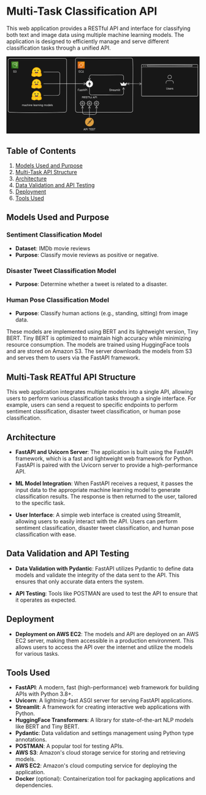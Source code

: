 # Multi-Task Classification API

This web application provides a RESTful API and interface for classifying both text and image data using multiple machine learning models. The application is designed to efficiently manage and serve different classification tasks through a unified API.

![Architecture](image/webapp.png)

## Table of Contents
1. [Models Used and Purpose](#models-used-and-purpose)
2. [Multi-Task API Structure](#multi-task-api-structure)
3. [Architecture](#architecture)
4. [Data Validation and API Testing](#data-validation-and-api-testing)
5. [Deployment](#deployment)
6. [Tools Used](#tools-used)

## Models Used and Purpose

### Sentiment Classification Model
- **Dataset**: IMDb movie reviews
- **Purpose**: Classify movie reviews as positive or negative.

### Disaster Tweet Classification Model
- **Purpose**: Determine whether a tweet is related to a disaster.

### Human Pose Classification Model
- **Purpose**: Classify human actions (e.g., standing, sitting) from image data.

These models are implemented using BERT and its lightweight version, Tiny BERT. Tiny BERT is optimized to maintain high accuracy while minimizing resource consumption. The models are trained using HuggingFace tools and are stored on Amazon S3. The server downloads the models from S3 and serves them to users via the FastAPI framework.

## Multi-Task REATful API Structure

This web application integrates multiple models into a single API, allowing users to perform various classification tasks through a single interface. For example, users can send a request to specific endpoints to perform sentiment classification, disaster tweet classification, or human pose classification.

## Architecture

- **FastAPI and Uvicorn Server**: The application is built using the FastAPI framework, which is a fast and lightweight web framework for Python. FastAPI is paired with the Uvicorn server to provide a high-performance API.
  
- **ML Model Integration**: When FastAPI receives a request, it passes the input data to the appropriate machine learning model to generate classification results. The response is then returned to the user, tailored to the specific task.

- **User Interface**: A simple web interface is created using Streamlit, allowing users to easily interact with the API. Users can perform sentiment classification, disaster tweet classification, and human pose classification with ease.

## Data Validation and API Testing

- **Data Validation with Pydantic**: FastAPI utilizes Pydantic to define data models and validate the integrity of the data sent to the API. This ensures that only accurate data enters the system.
  
- **API Testing**: Tools like POSTMAN are used to test the API to ensure that it operates as expected.

## Deployment

- **Deployment on AWS EC2**: The models and API are deployed on an AWS EC2 server, making them accessible in a production environment. This allows users to access the API over the internet and utilize the models for various tasks.

## Tools Used

- **FastAPI**: A modern, fast (high-performance) web framework for building APIs with Python 3.8+.
- **Uvicorn**: A lightning-fast ASGI server for serving FastAPI applications.
- **Streamlit**: A framework for creating interactive web applications with Python.
- **HuggingFace Transformers**: A library for state-of-the-art NLP models like BERT and Tiny BERT.
- **Pydantic**: Data validation and settings management using Python type annotations.
- **POSTMAN**: A popular tool for testing APIs.
- **AWS S3**: Amazon's cloud storage service for storing and retrieving models.
- **AWS EC2**: Amazon's cloud computing service for deploying the application.
- **Docker** (optional): Containerization tool for packaging applications and dependencies.

